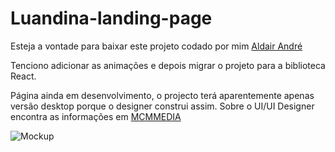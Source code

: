 # Luandina-landing-page

<p>
    Esteja a vontade  para baixar este projeto codado por mim <span style="color:rgb(121, 33, 143);"><a href="https://linktr.ee//aldairandre">Aldair André</a></span></p>
    Tenciono  adicionar as animações e depois migrar o projeto para a biblioteca React.
<p>
    Página ainda em desenvolvimento, o projecto terá aparentemente apenas versão desktop porque o designer construi assim.
    Sobre o UI/UI Designer encontra as informações em <a href="#">MCMMEDIA</a>
</p>

![Mockup](./src/components/Mockup/SPRK_default_preset_name_iphone_6_7_8_plus%20%E2%80%93%2019.png)